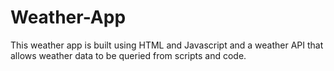 # Weather-App

This weather app is built using HTML and Javascript and a weather API that allows weather data to be queried from scripts and code.
